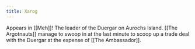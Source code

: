 ```yaml
---
title: Xarog
---
```


Appears in [[Meh]]! The leader of the Duergar on Aurochs Island. [[The Argotnauts]] manage to swoop in at the last minute to scoop up a trade deal with the Duergar at the expense of [[The Ambassador]].